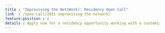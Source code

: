 ```yaml
---
title : "Improvising the Net(Work): Residency Open Call"
link  : /open-call/2021-improvising-the-network/
feature-position : 1
details : Apply now for a residency opportunity working with a customizable network at CounterPulse in downtown San Francisco.
---
```

